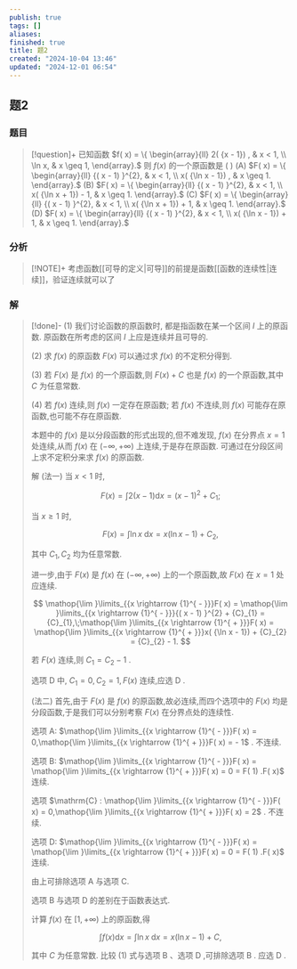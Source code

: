 ```yaml
---
publish: true
tags: []
aliases: 
finished: true
title: 题2
created: "2024-10-04 13:46"
updated: "2024-12-01 06:54"
---
```

## 题2
### 题目
> [!question]+
> 已知函数 $f( x) = \{ \begin{array}{ll} 2( {x - 1}) , & x < 1, \\ \ln x, & x \geq 1, \end{array}.$ 则 $f( x)$ 的一个原函数是 ( )
> (A) $F( x) = \{ \begin{array}{ll} {( x - 1) }^{2}, & x < 1, \\ x( {\ln x - 1}) , & x \geq 1. \end{array}.$ 
> (B) $F( x) = \{ \begin{array}{ll} {( x - 1) }^{2}, & x < 1, \\ x( {\ln x + 1}) - 1, & x \geq 1. \end{array}.$
> (C) $F( x) = \{ \begin{array}{ll} {( x - 1) }^{2}, & x < 1, \\ x( {\ln x + 1}) + 1, & x \geq 1. \end{array}.$ 
> (D) $F( x) = \{ \begin{array}{ll} {( x - 1) }^{2}, & x < 1, \\ x( {\ln x - 1}) + 1, & x \geq 1. \end{array}.$
### 分析
> [!NOTE]+
> 考虑函数[[可导的定义|可导]]的前提是函数[[函数的连续性|连续]]，验证连续就可以了
### 解
> [!done]-
> (1) 我们讨论函数的原函数时, 都是指函数在某一个区间 $I$ 上的原函数. 原函数在所考虑的区间 $I$ 上应是连续并且可导的.
> 
> (2) 求 $f( x)$ 的原函数 $F( x)$ 可以通过求 $f( x)$ 的不定积分得到.
> 
> (3) 若 $F( x)$ 是 $f( x)$ 的一个原函数,则 $F( x) + C$ 也是 $f( x)$ 的一个原函数,其中 $C$ 为任意常数.
> 
> (4) 若 $f( x)$ 连续,则 $f( x)$ 一定存在原函数; 若 $f( x)$ 不连续,则 $f( x)$ 可能存在原函数,也可能不存在原函数.
> 
> 本题中的 $f( x)$ 是以分段函数的形式出现的,但不难发现, $f( x)$ 在分界点 $x = 1$ 处连续,从而 $f( x)$ 在 $( {-\infty , + \infty })$ 上连续,于是存在原函数. 可通过在分段区间上求不定积分来求 $f( x)$ 的原函数.
> 
> 解 (法一) 当 $x < 1$ 时,
> 
> $$
> F( x) = \int 2( {x - 1}) \mathrm{d}x = {( x - 1) }^{2} + {C}_{1};
> $$
> 
> 当 $x \geq 1$ 时,
> 
> $$
> F( x) = \int \ln x\mathrm{\;d}x = x( {\ln x - 1}) + {C}_{2},
> $$
> 
> 其中 ${C}_{1},{C}_{2}$ 均为任意常数.
> 
> 进一步,由于 $F( x)$ 是 $f( x)$ 在 $( {-\infty , + \infty })$ 上的一个原函数,故 $F( x)$ 在 $x = 1$ 处应连续.
> 
> $$
> \mathop{\lim }\limits_{{x \rightarrow {1}^{ - }}}F( x) = \mathop{\lim }\limits_{{x \rightarrow {1}^{ - }}}{( x - 1) }^{2} + {C}_{1} = {C}_{1},\;\mathop{\lim }\limits_{{x \rightarrow {1}^{ + }}}F( x) = \mathop{\lim }\limits_{{x \rightarrow {1}^{ + }}}x( {\ln x - 1}) + {C}_{2} = {C}_{2} - 1.
> $$
> 
> 若 $F( x)$ 连续,则 ${C}_{1} = {C}_{2} - 1$ .
> 
> 选项 $\mathrm{D}$ 中, ${C}_{1} = 0,{C}_{2} = 1, F( x)$ 连续,应选 $\mathrm{D}$ .
> 
> (法二) 首先,由于 $F( x)$ 是 $f( x)$ 的原函数,故必连续,而四个选项中的 $F( x)$ 均是分段函数,于是我们可以分别考察 $F( x)$ 在分界点处的连续性.
> 
> 选项 A: $\mathop{\lim }\limits_{{x \rightarrow {1}^{ - }}}F( x) = 0,\mathop{\lim }\limits_{{x \rightarrow {1}^{ + }}}F( x) = - 1$ . 不连续.
> 
> 选项 B: $\mathop{\lim }\limits_{{x \rightarrow {1}^{ - }}}F( x) = \mathop{\lim }\limits_{{x \rightarrow {1}^{ + }}}F( x) = 0 = F( 1) .F( x)$ 连续.
> 
> 选项 $\mathrm{C} : \mathop{\lim }\limits_{{x \rightarrow {1}^{ - }}}F( x) = 0,\mathop{\lim }\limits_{{x \rightarrow {1}^{ + }}}F( x) = 2$ . 不连续.
> 
> 选项 D: $\mathop{\lim }\limits_{{x \rightarrow {1}^{ - }}}F( x) = \mathop{\lim }\limits_{{x \rightarrow {1}^{ + }}}F( x) = 0 = F( 1) .F( x)$ 连续.
> 
> 由上可排除选项 A 与选项 C.
> 
> 选项 B 与选项 D 的差别在于函数表达式.
> 
> 计算 $f( x)$ 在 $\lbrack 1, + \infty )$ 上的原函数,得
> 
> $$
> \int f( x) \mathrm{d}x = \int \ln x\mathrm{\;d}x = x( {\ln x - 1}) + C, \tag{1}
> $$
> 
> 其中 $C$ 为任意常数. 比较 (1) 式与选项 $\mathrm{B}$ 、选项 $\mathrm{D}$ ,可排除选项 $\mathrm{B}$ . 应选 $\mathrm{D}$ .